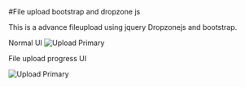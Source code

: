 #File upload bootstrap and dropzone js

This is a advance fileupload using jquery Dropzonejs and bootstrap.

Normal UI
![Upload Primary](uploadEmpty.png)

File upload progress UI

![Upload Primary](uploadProgress.png)
